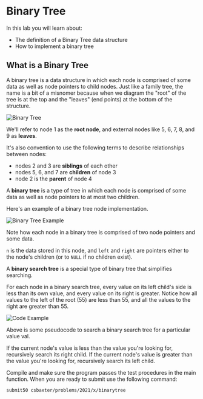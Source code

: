 # Binary Tree

In this lab you will learn about:

- The definition of a Binary Tree data structure
- How to implement a binary tree

## What is a Binary Tree

A binary tree is a data structure in which each node is comprised of some data as well as node pointers to child nodes.  Just like a family tree, the name is a bit of a misnomer because when we diagram the "root" of the tree is at the top and the "leaves" (end points) at the bottom of the structure.

![Binary Tree](https://raw.githubusercontent.com/csbaxter/tutorials/2020/binarytree/binarytree.jpg)

We'll refer to node 1 as the **root node**, and external nodes like 5, 6, 7, 8, and 9 as **leaves**.

It's also convention to use the following terms to describe relationships between nodes:

- nodes 2 and 3 are **siblings** of each other
- nodes 5, 6, and 7 are **children** of node 3
- node 2 is the **parent** of node 4

A **binary tree** is a type of tree in which each node is comprised of some data as well as node pointers to at most two children.

Here's an example of a binary tree node implementation.

![Binary Tree Example](https://raw.githubusercontent.com/csbaxter/tutorials/2020/binarytree/btreesample.jpg)

Note how each node in a binary tree is comprised of two node pointers and some data.

`n` is the data stored in this node, and `left` and `right` are pointers either to the node's children (or to `NULL` if no children exist).

A **binary search tree** is a special type of binary tree that simplifies searching.

For each node in a binary search tree, every value on its left child's side is less than its own value, and every value on its right is greater. Notice how all values to the left of the root (55) are less than 55, and all the values to the right are greater than 55.

![Code Example](https://raw.githubusercontent.com/csbaxter/tutorials/2020/binarytree/btreecode.jpg)

Above is some pseudocode to search a binary search tree for a particular value val.

If the current node's value is less than the value you're looking for, recursively search its right child. If the current node's value is greater than the value you're looking for, recursively search its left child.

Compile and make sure the program passes the test procedures in the main function.  When you are ready to submit use the following command:

`submit50 csbaxter/problems/2021/x/binarytree`
